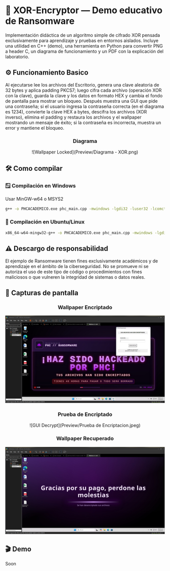 
# 🔐 XOR-Encryptor — Demo educativo de Ransomware

Implementación didáctica de un algoritmo simple de cifrado XOR pensada exclusivamente para aprendizaje y pruebas en entornos aislados. Incluye una utilidad en C++ (demo), una herramienta en Python para convertir PNG a header C, un diagrama de funcionamiento y un PDF con la explicación del laboratorio.

## ⚙️ Funcionamiento Basico

Al ejecutarse lee los archivos del Escritorio, genera una clave aleatoria de 32 bytes y aplica padding PKCS7; luego cifra cada archivo (operación XOR con la clave), guarda la clave y los datos en formato HEX y cambia el fondo de pantalla para mostrar un bloqueo. Después muestra una GUI que pide una contraseña; si el usuario ingresa la contraseña correcta (en el diagrama es 1234), convierte la clave HEX a bytes, descifra los archivos (XOR inverso), elimina el padding y restaura los archivos y el wallpaper mostrando un mensaje de éxito; si la contraseña es incorrecta, muestra un error y mantiene el bloqueo.

<div align="center">

### Diagrama
![Wallpaper Locked](Preview/Diagrama - XOR.png)

</div>

## 🛠️ Como compilar

### 🪟 Compilación en Windows

Usar MinGW-w64 o MSYS2

```bash
g++ -o PHCACADEMICO.exe phc_main.cpp -mwindows -lgdi32 -luser32 -lcomctl32 -static-libgcc -static-libstdc++ -O2
```
### 🐧 Compilación en Ubuntu/Linux

```bash
x86_64-w64-mingw32-g++ -o PHCACADEMICO.exe phc_main.cpp -mwindows -lgdi32 -luser32 -lcomctl32 -static-libgcc -static-libstdc++ -O2
```

## ⚠️ Descargo de responsabilidad

El ejemplo de Ransomware tienen fines exclusivamente académicos y de aprendizaje en el ámbito de la ciberseguridad. No se promueve ni se autoriza el uso de este tipo de código o procedimientos con fines maliciosos o que vulneren la integridad de sistemas o datos reales.
## 📸 Capturas de pantalla

<div align="center">

### Wallpaper Encriptado
![Wallpaper Locked](Preview/Encriptado.jpeg)

### Prueba de Encriptado
![GUI Decrypt](Preview/Prueba de Encriptacion.jpeg)

### Wallpaper Recuperado
![Wallpaper Success](Preview/Desencriptado.jpeg)

</div>

## 🎬 Demo
Soon

